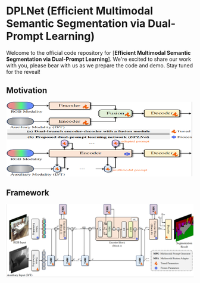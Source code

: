 
# DPLNet (Efficient Multimodal Semantic Segmentation via Dual-Prompt Learning)


Welcome to the official code repository for [**Efficient Multimodal Semantic Segmentation via Dual-Prompt Learning**]. We're excited to share our work with you, please bear with us as we prepare the code and demo. Stay tuned for the reveal!


## Motivation
<img src="https://github.com/ShaohuaDong2021/DPLNet/blob/main/figs/fig1.jpg" alt="Editor" width="500" height="200">

## Framework
![Framework](https://github.com/ShaohuaDong2021/DPLNet/blob/main/figs/framework.jpg)
